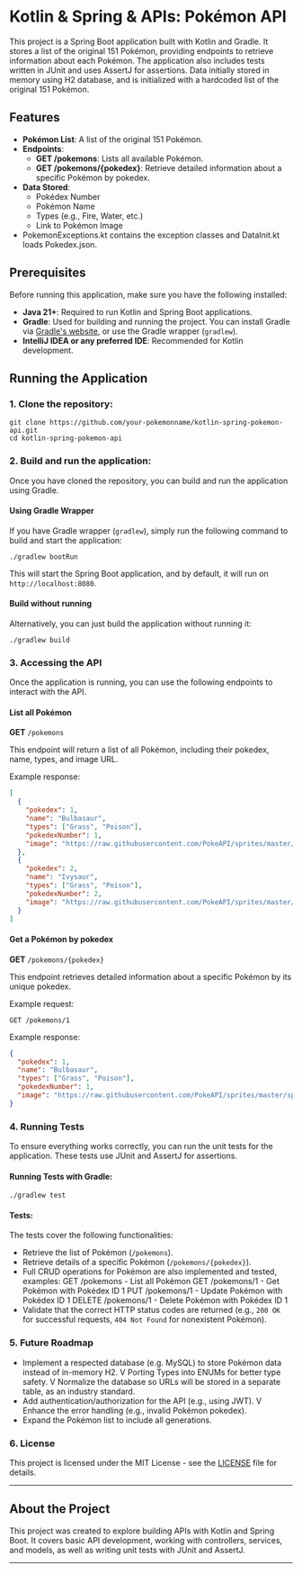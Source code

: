 # Kotlin & Spring & APIs: Pokémon API

This project is a Spring Boot application built with Kotlin and Gradle. It stores a list of the original 151 Pokémon, providing endpoints to retrieve information about each Pokémon.
The application also includes tests written in JUnit and uses AssertJ for assertions.
Data initially stored in memory using H2 database, and is initialized with a hardcoded list of the original 151 Pokémon.

## Features
- **Pokémon List**: A list of the original 151 Pokémon.
- **Endpoints**:
    - **GET /pokemons**: Lists all available Pokémon.
    - **GET /pokemons/{pokedex}**: Retrieve detailed information about a specific Pokémon by pokedex.
- **Data Stored**:
    - Pokédex Number
    - Pokémon Name
    - Types (e.g., Fire, Water, etc.)
    - Link to Pokémon Image
- PokemonExceptions.kt contains the exception classes and DataInit.kt loads Pokedex.json.
## Prerequisites

Before running this application, make sure you have the following installed:

- **Java 21+**: Required to run Kotlin and Spring Boot applications.
- **Gradle**: Used for building and running the project. You can install Gradle via [Gradle's website](https://gradle.org/install/), or use the Gradle wrapper (`gradlew`).
- **IntelliJ IDEA or any preferred IDE**: Recommended for Kotlin development.

## Running the Application

### 1. Clone the repository:
```
git clone https://github.com/your-pokemonname/kotlin-spring-pokemon-api.git
cd kotlin-spring-pokemon-api
```

### 2. Build and run the application:
Once you have cloned the repository, you can build and run the application using Gradle.

#### Using Gradle Wrapper
If you have Gradle wrapper (`gradlew`), simply run the following command to build and start the application:

```
./gradlew bootRun
```

This will start the Spring Boot application, and by default, it will run on `http://localhost:8080`.

#### Build without running
Alternatively, you can just build the application without running it:

```
./gradlew build
```

### 3. Accessing the API
Once the application is running, you can use the following endpoints to interact with the API.

#### List all Pokémon
**GET** `/pokemons`

This endpoint will return a list of all Pokémon, including their pokedex, name, types, and image URL.

Example response:
```json
[
  {
    "pokedex": 1,
    "name": "Bulbasaur",
    "types": ["Grass", "Poison"],
    "pokedexNumber": 1,
    "image": "https://raw.githubusercontent.com/PokeAPI/sprites/master/sprites/pokemon/1.png"
  },
  {
    "pokedex": 2,
    "name": "Ivysaur",
    "types": ["Grass", "Poison"],
    "pokedexNumber": 2,
    "image": "https://raw.githubusercontent.com/PokeAPI/sprites/master/sprites/pokemon/2.png"
  }
]
```

#### Get a Pokémon by pokedex
**GET** `/pokemons/{pokedex}`

This endpoint retrieves detailed information about a specific Pokémon by its unique pokedex.

Example request:
```
GET /pokemons/1
```

Example response:
```json
{
  "pokedex": 1,
  "name": "Bulbasaur",
  "types": ["Grass", "Poison"],
  "pokedexNumber": 1,
  "image": "https://raw.githubusercontent.com/PokeAPI/sprites/master/sprites/pokemon/1.png"
}
```

### 4. Running Tests
To ensure everything works correctly, you can run the unit tests for the application. These tests use JUnit and AssertJ for assertions.

#### Running Tests with Gradle:
```
./gradlew test
```

#### Tests:
The tests cover the following functionalities:
- Retrieve the list of Pokémon (`/pokemons`).
- Retrieve details of a specific Pokémon (`/pokemons/{pokedex}`).
- Full CRUD operations for Pokémon are also implemented and tested, examples:
  GET /pokemons - List all Pokémon
  GET /pokemons/1 - Get Pokémon with Pokédex ID 1
  PUT /pokemons/1 - Update Pokémon with Pokédex ID 1
  DELETE /pokemons/1 - Delete Pokémon with Pokédex ID 1
- Validate that the correct HTTP status codes are returned (e.g., `200 OK` for successful requests, `404 Not Found` for nonexistent Pokémon).

### 5. Future Roadmap
- Implement a respected database (e.g. MySQL) to store Pokémon data instead of in-memory H2.
V Porting Types into ENUMs for better type safety.
V Normalize the database so URLs will be stored in a separate table, as an industry standard.
- Add authentication/authorization for the API (e.g., using JWT).
V Enhance the error handling (e.g., invalid Pokémon pokedex).
- Expand the Pokémon list to include all generations.

### 6. License
This project is licensed under the MIT License - see the [LICENSE](LICENSE) file for details.

---

## About the Project

This project was created to explore building APIs with Kotlin and Spring Boot. It covers basic API development, working with controllers, services, and models, as well as writing unit tests with JUnit and AssertJ.

---
